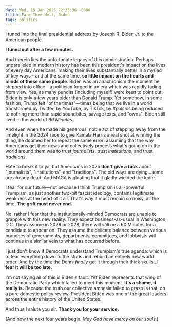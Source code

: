 ```yaml
---
date: Wed, 15 Jan 2025 22:35:36 -0800
title: Fare Thee Well, Biden
tags: politics
---
```


I tuned into the final presidential address by Joseph R. Biden Jr. to the American people.

**I tuned out after a few minutes.**

And therein lies the unfortunate legacy of this administration. Perhaps unparalleled in modern history has been this president's impact on the lives of every day Americans, making their lives substantially better in a myriad of key ways—and at the same time, **so little impact on the hearts and minds of these same people**. Biden was an anachronism the moment he stepped into office—a politician forged in an era which was rapidly fading from view. Yes, as many pundits (including myself) were keen to point out, Biden is only a few years older than Donald Trump. Yet somehow, in some fashion, Trump felt "of the times"—times being that we live in a world transformed by Twitter, by YouTube, by TikTok, by #politics being reduced to nothing more than rapid soundbites, savage texts, and "owns". Biden still lived in the world of _60 Minutes_.

And even when he made his generous, noble act of stepping away from the limelight in the 2024 race to give Kamala Harris a real shot at winning the thing, he doomed her to repeat the same error: assuming that the way Americans get their news and collectively process what's going on in the world around them was to trust _journalists_, trust _institutions_, and trust _traditions_.

Hate to break it to ya, but Americans in 2025 **don't give a fuck** about "journalists", "institutions", and "traditions". The old ways are dying…some are already dead. And MAGA is gloating that it gladly wielded the knife.

I fear for our future—not because I think Trumpism is all-powerful. Trumpism, as just another two-bit fascist ideology, contains legitimate weakness at the heart of it all. That's _why_ it must remain so noisy, all the time. **The grift must never end.**

No, rather I fear that the institutionally-minded Democrats are unable to grapple with this new reality. They expect business-as-usual in Washington, D.C. They assume in 2026 or 2028, there will _still be_ a 60 Minutes for a candidate to appear on. They assume the delicate balance between various branches of governments, departments, committees, and lobbyists will continue in a similar vein to what has occurred before.

I just don't know if Democrats understand Trumpism's true agenda: which is to tear everything down to the studs and rebuild an entirely new world order. And by the time the Dems _finally_ get it through their thick skulls…**I fear it will be too late.**

I'm not saying all of this is Biden's fault. Yet Biden represents that wing of the Democratic Party which failed to meet this moment. **It's a shame, it really is.** Because the truth our collective amnesia failed to grasp is that, on a pure domestic policy review, President Biden was one of the great leaders across the entire history of the United States.

And thus I salute you sir. **Thank you for your service.**

(And now the next four years begin. _May God have mercy on our souls_.)
